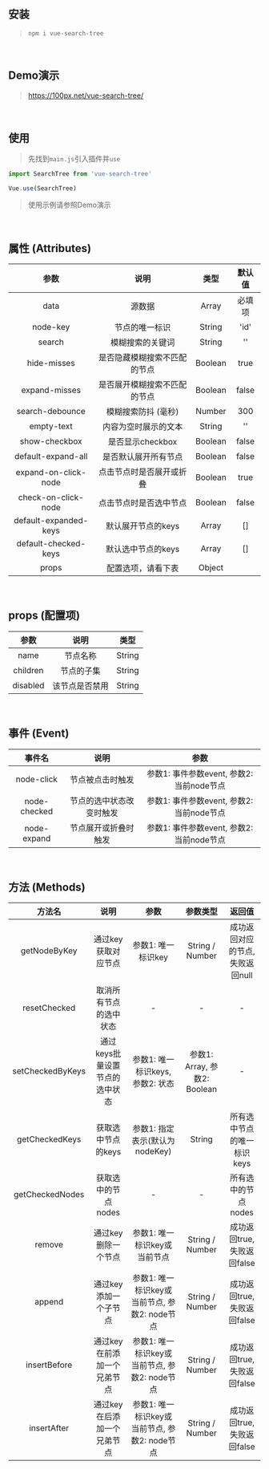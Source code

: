 
## 安装

> `npm i vue-search-tree`

<br />

## Demo演示

> https://100px.net/vue-search-tree/

<br />

## 使用

> 先找到`main.js`引入插件并`use`

```js
import SearchTree from 'vue-search-tree'

Vue.use(SearchTree)
```

> 使用示例请参照Demo演示

<br />

## 属性 (Attributes)

| 参数                   | 说明 | 类型 | 默认值
|  :-:                  | :-: | :-: | :-:
| data                  | 源数据 | Array | 必填项
| node-key              | 节点的唯一标识 | String | 'id'
| search                | 模糊搜索的关键词 | String | ''
| hide-misses           | 是否隐藏模糊搜索不匹配的节点 | Boolean | true
| expand-misses         | 是否展开模糊搜索不匹配的节点 | Boolean | false
| search-debounce       | 模糊搜索防抖 (毫秒) | Number | 300
| empty-text            | 内容为空时展示的文本 | String | ''
| show-checkbox         | 是否显示checkbox | Boolean | false
| default-expand-all    | 是否默认展开所有节点 | Boolean | false
| expand-on-click-node  | 点击节点时是否展开或折叠 | Boolean | true
| check-on-click-node   | 点击节点时是否选中节点 | Boolean | false
| default-expanded-keys | 默认展开节点的keys | Array | []
| default-checked-keys  | 默认选中节点的keys | Array | []
| props                 | 配置选项，请看下表 | Object | 

<br />

## props (配置项)

| 参数      | 说明 | 类型
|  :-:     | :-: | :-:
| name     | 节点名称 | String
| children | 节点的子集 | String
| disabled | 该节点是否禁用 | String

<br />

## 事件 (Event)

| 事件名        | 说明 | 参数
|  :-:         | :-: | :-:
| node-click   | 节点被点击时触发 | 参数1: 事件参数event, 参数2: 当前node节点
| node-checked | 节点的选中状态改变时触发 | 参数1: 事件参数event, 参数2: 当前node节点
| node-expand  | 节点展开或折叠时触发 | 参数1: 事件参数event, 参数2: 当前node节点

<br />

## 方法 (Methods)

| 方法名           | 说明 | 参数 | 参数类型 | 返回值
|  :-:            | :-: | :-: | :-: | :-:
| getNodeByKey    | 通过key获取对应节点 | 参数1: 唯一标识key | String / Number | 成功返回对应的节点, 失败返回null
| resetChecked    | 取消所有节点的选中状态 | - | - | -
| setCheckedByKeys| 通过keys批量设置节点的选中状态 | 参数1: 唯一标识keys, 参数2: 状态 | 参数1: Array, 参数2: Boolean | -
| getCheckedKeys  | 获取选中节点的keys | 参数1: 指定表示(默认为nodeKey) | String | 所有选中节点的唯一标识keys
| getCheckedNodes  | 获取选中的节点nodes | - | - | 所有选中的节点nodes
| remove          | 通过key删除一个节点 | 参数1: 唯一标识key或当前节点 | String / Number | 成功返回true, 失败返回false
| append          | 通过key添加一个子节点 | 参数1: 唯一标识key或当前节点, 参数2: node节点 | String / Number | 成功返回true, 失败返回false
| insertBefore    | 通过key在前添加一个兄弟节点 | 参数1: 唯一标识key或当前节点, 参数2: node节点 | String / Number | 成功返回true, 失败返回false
| insertAfter     | 通过key在后添加一个兄弟节点 | 参数1: 唯一标识key或当前节点, 参数2: node节点 | String / Number | 成功返回true, 失败返回false

